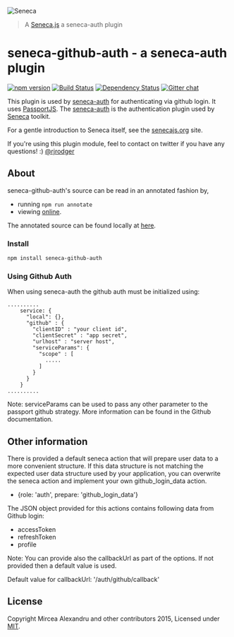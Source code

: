 ![Seneca](http://senecajs.org/files/assets/seneca-logo.png)
> A [Seneca.js](https://github.com/senecajs/) a seneca-auth plugin

# seneca-github-auth - a seneca-auth plugin

[![npm version][npm-badge]][npm-url]
[![Build Status][travis-badge]][travis-url]
[![Dependency Status][david-badge]][david-url]
[![Gitter chat][gitter-badge]][gitter-url]


This plugin is used by [seneca-auth](https://www.npmjs.com/package/seneca-auth) for authenticating via github login.
It uses [PassportJS](http://passportjs.org). The [seneca-auth](https://www.npmjs.com/package/seneca-auth) is the
authentication plugin used by [Seneca](http://senecajs.org) toolkit.

For a gentle introduction to Seneca itself, see the [senecajs.org](http://senecajs.org) site.

If you're using this plugin module, feel to contact on twitter if you have any questions! :) [@rjrodger](http://twitter.com/rjrodger)

## About

seneca-github-auth's source can be read in an annotated fashion by,

- running `npm run annotate`
- viewing [online](http://htmlpreview.github.io/?https://github.com/senecajs/seneca-github-auth/blob/master/doc/github-auth.html).

The annotated source can be found locally at [here](./doc/github-auth.html).

### Install

```sh
npm install seneca-github-auth
```

### Using Github Auth

When using seneca-auth the github auth must be initialized using:

```
..........
    service: {
      "local": {},
      "github" : {
        "clientID" : "your client id",
        "clientSecret" : "app secret",
        "urlhost" : "server host",
        "serviceParams": {
          "scope" : [
            .....
          ]
        }
      }
    }
..........

```

Note: serviceParams can be used to pass any other parameter to the passport github strategy. More information can be found in the Github documentation.

## Other information

There is provided a default seneca action that will prepare user data to a more convenient structure.
If this data structure is not matching the expected user data structure used by your application, you can overwrite the
seneca action and implement your own github_login_data action.

 - {role: 'auth', prepare: 'github_login_data'}

The JSON object provided for this actions contains following data from Github login:
 - accessToken
 - refreshToken
 - profile


 Note: You can provide also the callbackUrl as part of the options. If not provided then a default value is used.

 Default value for callbackUrl: '/auth/github/callback'

##  License

 Copyright Mircea Alexandru and other contributors 2015, Licensed under [MIT][].

 [MIT]: ./LICENSE
 [npm-badge]: https://badge.fury.io/js/seneca-local-auth.svg
 [npm-url]: https://badge.fury.io/js/seneca-local-auth
 [david-badge]: https://david-dm.org/mirceaalexandru/seneca-local-auth.svg
 [david-url]: https://david-dm.org/mirceaalexandru/seneca-local-auth
 [gitter-badge]: https://badges.gitter.im/senecajs/seneca.png
 [gitter-url]: https://gitter.im/senecajs/seneca
 [travis-badge]: https://travis-ci.org/mirceaalexandru/seneca-local-auth.svg
 [travis-url]: https://travis-ci.org/mirceaalexandru/seneca-local-auth
